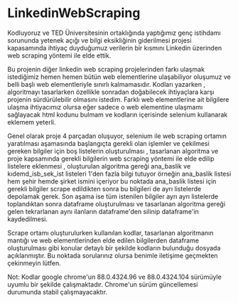 # LinkedinWebScraping
Kodluyoruz ve TED Üniversitesinin ortaklığında yaptığımız genç istihdamı sorununda yetenek açığı ve bilgi eksikliğinin 
giderilmesi projesi kapasamında ihtiyaç duyduğumuz verilerin bir kısmını Linkedin üzerinden web scraping yöntemi ile elde 
ettik.

Bu projenin diğer linkedin web scraping projelerinden farkı ulaşmak istediğimiz hemen hemen bütün web elementlerine
ulaşabiliyor oluşumuz ve belli başlı web elementleriyle sınırlı kalmamasıdır. Kodları yazarken , algoritmayı tasarlarken
özellikle sonradan doğabilecek ihtiyaçlara karşı projenin sürdürülebilir olmasını istedim. Farklı web elementlerine ait
bilgilere ulaşma ihtiyacımız olursa eğer sadece o web elementine ulaşmamı sağlayacak html kodunu bulmam ve kodların içerisinde
selenium kullanarak eklemem yeterli.

Genel olarak proje 4 parçadan oluşuyor, selenium ile web scraping ortamın yaratılması aşamasında başlangıçta gerekli olan işlemler ve 
çekilmesi gereken bilgiler için boş listelerin oluşturulması , tasarlanan algoritma ve proje kapsamında gerekli bilgilerin web scraping
yöntemi ile elde edilip listelere eklenmesi , oluşturulan algoritma gereği ana_baslik ve kıdemd_isb_sek_ist listeleri 1'den fazla bilgi tutuyor 
örneğin ana_baslik listesi hem şehir hemde şirket ismini içeriyor bu noktada ana_baslik listesi için gerekli bilgiler scrape edildikten sonra bu 
bilgileri de ayrı listelerde depolamak gerek. Son aşama ise tüm istenilen bilgiler ayrı ayrı listelerde toplandıktan sonra dataframe oluşturulması ve 
tasarlanan algoritma gereği gelen tekrarlanan aynı ilanların dataframe'den silinip dataframe'in kaydedilmesi. 

Scrape ortamı oluşturulurken kullanılan kodlar, tasarlanan algoritmanın mantığı ve web elementlerinden elde edilen bilgilerden dataframe oluşturulması gibi
konular detaylı bir şekilde kodların bulunduğu dosyada açıklanmıştır. Bu noktada sorularınız olursa benimle iletişime geçmekten çekinmeyin lütfen.

Not: Kodlar google chrome'un 88.0.4324.96 ve 88.0.4324.104 sürümüyle uyumlu bir şekilde çalışmaktadır. Chrome'un sürüm güncellemesi durumunda stabil çalışmayacaktır.
